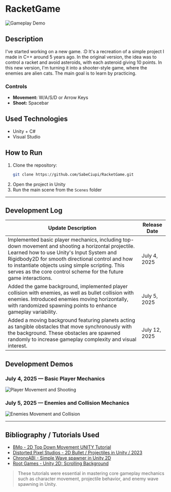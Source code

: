 # RacketGame

![Gameplay Demo](gif/gif3.gif)

## Description
I've started working on a new game. :D It's a recreation of a simple project I made in C++ around 5 years ago. In the original version, the idea was to control a racket and avoid asteroids, with each asteroid giving 10 points. In this new version, I'm turning it into a shooter-style game, where the enemies are alien cats. The main goal is to learn by practicing.

### Controls
- **Movement:** W/A/S/D or Arrow Keys  
- **Shoot:** Spacebar

## Used Technologies
- Unity + C#
- Visual Studio

## How to Run
1. Clone the repository:
   ```bash
   git clone https://github.com/SabeCiupi/RacketGame.git
2. Open the project in Unity
3. Run the main scene from the `Scenes` folder

---

## Development Log

| Update Description                                                                                                                          | Release Date  |
|---------------------------------------------------------------------------------------------------------------------------------------------|---------------|
| Implemented basic player mechanics, including top-down movement and shooting a horizontal projectile. Learned how to use Unity's Input System and Rigidbody2D for smooth directional control and how to instantiate objects using simple scripting. This serves as the core control scheme for the future game interactions. | July 4, 2025  |
| Added the game background, implemented player collision with enemies, as well as bullet collision with enemies. Introduced enemies moving horizontally, with randomized spawning points to enhance gameplay variability.                                                                                     | July 5, 2025  |
| Added a moving background featuring planets acting as tangible obstacles that move synchronously with the background. These obstacles are spawned randomly to increase gameplay complexity and visual interest. | July 12, 2025 |

## Development Demos

### July 4, 2025 — Basic Player Mechanics

![Player Movement and Shooting](gif/gif1.gif)

### July 5, 2025 — Enemies and Collision Mechanics
![Enemies Movement and Collision](gif/gif2.gif)

---

## Bibliography / Tutorials Used

- [BMo - 2D Top Down Movement UNITY Tutorial](https://www.youtube.com/watch?v=u8tot-X_RBI)
- [Distorted Pixel Studios - 2D Bullet / Projectiles in Unity / 2023](https://www.youtube.com/watch?v=8TqY6p-PRcs)
- [ChronoABI - Simple Wave spawner in Unity 2D](https://www.youtube.com/watch?v=pKN8jVnSKyM)
- [Root Games - Unity 2D: Scrolling Background](https://www.youtube.com/watch?v=Wz3nbQPYwss)

> These tutorials were essential in mastering core gameplay mechanics such as character movement, projectile behavior, and enemy wave spawning in Unity.

